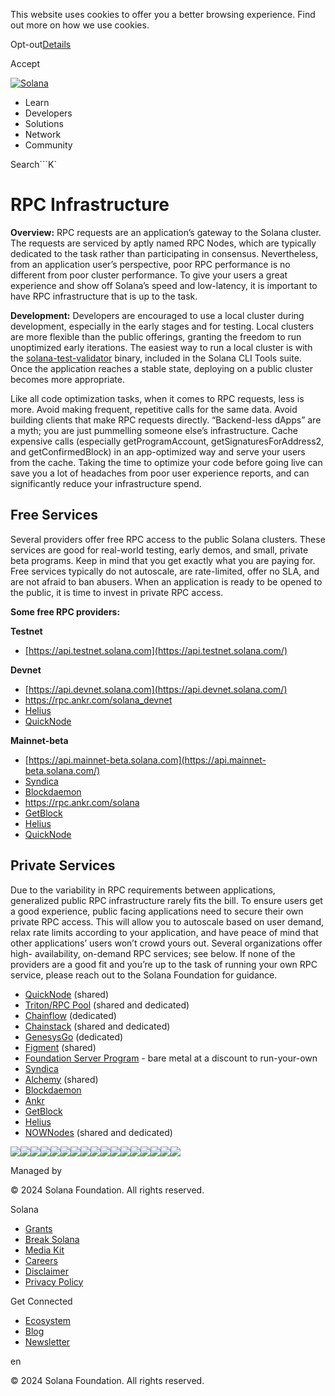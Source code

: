 This website uses cookies to offer you a better browsing experience. Find out
more on how we use cookies.

Opt-out[Details](/privacy-policy#collection-of-information)

Accept

[![Solana](/_next/static/media/logotype.e4df684f.svg)](/)

  * Learn
  * Developers
  * Solutions
  * Network
  * Community

Search```K`

# RPC Infrastructure

**Overview:**  RPC requests are an application’s gateway to the Solana
cluster. The requests are serviced by aptly named RPC Nodes, which are
typically dedicated to the task rather than participating in consensus.
Nevertheless, from an application user’s perspective, poor RPC performance is
no different from poor cluster performance. To give your users a great
experience and show off Solana’s speed and low-latency, it is important to
have RPC infrastructure that is up to the task.

**Development:**  Developers are encouraged to use a local cluster during
development, especially in the early stages and for testing. Local clusters
are more flexible than the public offerings, granting the freedom to run
unoptimized early iterations. The easiest way to run a local cluster is with
the [solana-test-validator](https://docs.solana.com/developing/test-validator)
binary, included in the Solana CLI Tools suite. Once the application reaches a
stable state, deploying on a public cluster becomes more appropriate.

Like all code optimization tasks, when it comes to RPC requests, less is more.
Avoid making frequent, repetitive calls for the same data. Avoid building
clients that make RPC requests directly. “Backend-less dApps” are a myth; you
are just pummelling someone else’s infrastructure. Cache expensive calls
(especially getProgramAccount, getSignaturesForAddress2, and
getConfirmedBlock) in an app-optimized way and serve your users from the
cache. Taking the time to optimize your code before going live can save you a
lot of headaches from poor user experience reports, and can significantly
reduce your infrastructure spend.

## Free Services

Several providers offer free RPC access to the public Solana clusters. These
services are good for real-world testing, early demos, and small, private beta
programs. Keep in mind that you get exactly what you are paying for. Free
services typically do not autoscale, are rate-limited, offer no SLA, and are
not afraid to ban abusers. When an application is ready to be opened to the
public, it is time to invest in private RPC access.

**Some free RPC providers:**

**Testnet**

  * [https://api.testnet.solana.com](https://api.testnet.solana.com/)

**Devnet**

  * [https://api.devnet.solana.com](https://api.devnet.solana.com/)
  * <https://rpc.ankr.com/solana_devnet>
  * [Helius](https://helius.xyz/)
  * [QuickNode](https://www.quicknode.com/chains/sol)

**Mainnet-beta**

  * [https://api.mainnet-beta.solana.com](https://api.mainnet-beta.solana.com/)
  * [Syndica](https://syndica.io/)
  * [Blockdaemon](https://www.blockdaemon.com/protocols/solana)
  * <https://rpc.ankr.com/solana>
  * [GetBlock](https://getblock.io/nodes/sol/)
  * [Helius](https://helius.xyz/)
  * [QuickNode](https://www.quicknode.com/chains/sol)

## **﻿Private Services**

Due to the variability in RPC requirements between applications, generalized
public RPC infrastructure rarely fits the bill. To ensure users get a good
experience, public facing applications need to secure their own private RPC
access. This will allow you to autoscale based on user demand, relax rate
limits according to your application, and have peace of mind that other
applications’ users won’t crowd yours out. Several organizations offer high-
availability, on-demand RPC services; see below. If none of the providers are
a good fit and you’re up to the task of running your own RPC service, please
reach out to the Solana Foundation for guidance.

  * [QuickNode](https://www.quicknode.com/chains/sol) (shared)
  * [Triton/RPC Pool](https://triton.one/) (shared and dedicated)
  * [Chainflow](https://chainflow.io/contact/) (dedicated)
  * [Chainstack](https://chainstack.com/build-better-with-solana/) (shared and dedicated)
  * [GenesysGo](https://genesysgo.com/) (dedicated)
  * [Figment](https://datahub.figment.io/sign_up?service=solana) (shared)
  * [Foundation Server Program](https://solana.org/delegation-program) \- bare metal at a discount to run-your-own
  * [Syndica](https://syndica.io/)
  * [Alchemy](https://www.alchemy.com/solana) (shared)
  * [Blockdaemon](https://blockdaemon.com/marketplace/solana/)
  * [Ankr](https://www.ankr.com/)
  * [GetBlock](https://getblock.io/nodes/sol/)
  * [Helius](https://helius.xyz/)
  * [NOWNodes](https://nownodes.io/nodes/solana-sol) (shared and dedicated)

![](https://cdn.builder.io/api/v1/pixel?apiKey=ce0c7323a97a4d91bd0baa7490ec9139)![](https://cdn.builder.io/api/v1/pixel?apiKey=ce0c7323a97a4d91bd0baa7490ec9139)![](https://cdn.builder.io/api/v1/pixel?apiKey=ce0c7323a97a4d91bd0baa7490ec9139)![](https://cdn.builder.io/api/v1/pixel?apiKey=ce0c7323a97a4d91bd0baa7490ec9139)![](https://cdn.builder.io/api/v1/pixel?apiKey=ce0c7323a97a4d91bd0baa7490ec9139)![](https://cdn.builder.io/api/v1/pixel?apiKey=ce0c7323a97a4d91bd0baa7490ec9139)![](https://cdn.builder.io/api/v1/pixel?apiKey=ce0c7323a97a4d91bd0baa7490ec9139)![](https://cdn.builder.io/api/v1/pixel?apiKey=ce0c7323a97a4d91bd0baa7490ec9139)![](https://cdn.builder.io/api/v1/pixel?apiKey=ce0c7323a97a4d91bd0baa7490ec9139)![](https://cdn.builder.io/api/v1/pixel?apiKey=ce0c7323a97a4d91bd0baa7490ec9139)![](https://cdn.builder.io/api/v1/pixel?apiKey=ce0c7323a97a4d91bd0baa7490ec9139)![](https://cdn.builder.io/api/v1/pixel?apiKey=ce0c7323a97a4d91bd0baa7490ec9139)![](https://cdn.builder.io/api/v1/pixel?apiKey=ce0c7323a97a4d91bd0baa7490ec9139)![](https://cdn.builder.io/api/v1/pixel?apiKey=ce0c7323a97a4d91bd0baa7490ec9139)![](https://cdn.builder.io/api/v1/pixel?apiKey=ce0c7323a97a4d91bd0baa7490ec9139)![](https://cdn.builder.io/api/v1/pixel?apiKey=ce0c7323a97a4d91bd0baa7490ec9139)![](https://cdn.builder.io/api/v1/pixel?apiKey=ce0c7323a97a4d91bd0baa7490ec9139)

Managed by

[](/)

[](/youtube)[](/twitter)[](/discord)[](/reddit)[](/github)[](/telegram)

© 2024 Solana Foundation. All rights reserved.

Solana

  * [Grants](https://solana.org/grants)
  * [Break Solana](https://break.solana.com/)
  * [Media Kit](/branding)
  * [Careers](https://jobs.solana.com/)
  * [Disclaimer](/tos)
  * [Privacy Policy](/privacy-policy)

Get Connected

  * [Ecosystem](/ecosystem)
  * [Blog](/news)
  * [Newsletter](/newsletter)

en

© 2024 Solana Foundation. All rights reserved.

